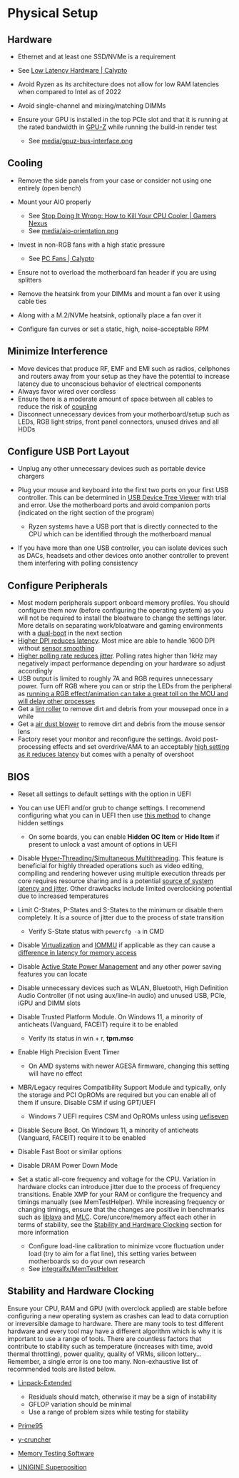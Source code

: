 # Physical Setup

## Hardware

- Ethernet and at least one SSD/NVMe is a requirement
- See [Low Latency Hardware | Calypto](https://docs.google.com/document/d/1c2-lUJq74wuYK1WrA_bIvgb89dUN0sj8-hO3vqmrau4)
- Avoid Ryzen as its architecture does not allow for low RAM latencies when compared to Intel as of 2022
- Avoid single-channel and mixing/matching DIMMs
- Ensure your GPU is installed in the top PCIe slot and that it is running at the rated bandwidth in [GPU-Z](https://www.techpowerup.com/gpuz) while running the build-in render test

  - See [media/gpuz-bus-interface.png](../media/gpuz-bus-interface.png)

## Cooling

- Remove the side panels from your case or consider not using one entirely (open bench)
- Mount your AIO properly

  - See [Stop Doing It Wrong: How to Kill Your CPU Cooler | Gamers Nexus](https://www.youtube.com/watch?v=BbGomv195sk)
  - See [media/aio-orientation.png](../media/aio-orientation.png)
- Invest in non-RGB fans with a high static pressure

  - See [PC Fans | Calypto](https://docs.google.com/spreadsheets/d/1AydYHI_M6ov9a3OgVuYXhLEGps0J55LniH9htAHy2wU)
- Ensure not to overload the motherboard fan header if you are using splitters
- Remove the heatsink from your DIMMs and mount a fan over it using cable ties
- Along with a M.2/NVMe heatsink, optionally place a fan over it
- Configure fan curves or set a static, high, noise-acceptable RPM

## Minimize Interference

- Move devices that produce RF, EMF and EMI such as radios, cellphones and routers away from your setup as they have the potential to increase latency due to unconscious behavior of electrical components
- Always favor wired over cordless
- Ensure there is a moderate amount of space between all cables to reduce the risk of [coupling](https://en.wikipedia.org/wiki/Coupling_(electronics))
- Disconnect unnecessary devices from your motherboard/setup such as LEDs, RGB light strips, front panel connectors, unused drives and all HDDs

## Configure USB Port Layout

- Unplug any other unnecessary devices such as portable device chargers
- Plug your mouse and keyboard into the first two ports on your first USB controller. This can be determined in [USB Device Tree Viewer](https://www.uwe-sieber.de/usbtreeview_e.html) with trial and error. Use the motherboard ports and avoid companion ports (indicated on the right section of the program)

  - Ryzen systems have a USB port that is directly connected to the CPU which can be identified through the motherboard manual
- If you have more than one USB controller, you can isolate devices such as DACs, headsets and other devices onto another controller to prevent them interfering with polling consistency

## Configure Peripherals

- Most modern peripherals support onboard memory profiles. You should configure them now (before configuring the operating system) as you will not be required to install the bloatware to change the settings later. More details on separating work/bloatware and gaming environments with a [dual-boot](https://en.wikipedia.org/wiki/Multi-booting) in the next section
- [Higher DPI reduces latency](https://www.youtube.com/watch?v=6AoRfv9W110). Most mice are able to handle 1600 DPI without [sensor smoothing](https://www.reddit.com/r/MouseReview/comments/5haxn4/sensor_smoothing)
- [Higher polling rate reduces jitter](https://www.youtube.com/watch?app=desktop&v=djCLZ6qEVuA). Polling rates higher than 1kHz may negatively impact performance depending on your hardware so adjust accordingly
- USB output is limited to roughly 7A and RGB requires unnecessary power. Turn off RGB where you can or strip the LEDs from the peripheral as [running a RGB effect/animation can take a great toll on the MCU and will delay other processes](https://blog.wooting.nl/what-influences-keyboard-speed)
- Get a [lint roller](https://www.ikea.com/us/en/p/baestis-lint-roller-gray-90425626) to remove dirt and debris from your mousepad once in a while
- Get a [air dust blower](https://www.amazon.com/s?k=air+dust+blower) to remove dirt and debris from the mouse sensor lens
- Factory reset your monitor and reconfigure the settings. Avoid post-processing effects and set overdrive/AMA to an acceptably [high setting as it reduces latency](https://twitter.com/CaIypto/status/1464236780190851078) but comes with a penalty of overshoot

## BIOS

- Reset all settings to default settings with the option in UEFI
- You can use UEFI and/or grub to change settings. I recommend configuring what you can in UEFI then use [this method](https://github.com/BoringBoredom/UEFI-Editor) to change hidden settings

  - On some boards, you can enable **Hidden OC Item** or **Hide Item** if present to unlock a vast amount of options in UEFI
- Disable [Hyper-Threading/Simultaneous Multithreading](https://en.wikipedia.org/wiki/Hyper-threading). This feature is beneficial for highly threaded operations such as video editing, compiling and rendering however using multiple execution threads per core requires resource sharing and is a potential [source of system latency and jitter](https://www.intel.com/content/www/us/en/developer/articles/technical/optimizing-computer-applications-for-latency-part-1-configuring-the-hardware.html). Other drawbacks include limited overclocking potential due to increased temperatures
- Limit C-States, P-States and S-States to the minimum or disable them completely. It is a source of jitter due to the process of state transition

  - Verify S-State status with ``powercfg -a`` in CMD
- Disable [Virtualization](https://en.wikipedia.org/wiki/Desktop_virtualization) and [IOMMU](https://en.wikipedia.org/wiki/Input%E2%80%93output_memory_management_unit) if applicable as they can cause a [difference in latency for memory access](https://developer.amd.com/wordpress/media/2013/12/PerformanceTuningGuidelinesforLowLatencyResponse.pdf)
- Disable [Active State Power Management](https://en.wikipedia.org/wiki/Active_State_Power_Management) and any other power saving features you can locate
- Disable unnecessary devices such as WLAN, Bluetooth, High Definition Audio Controller (if not using aux/line-in audio) and unused USB, PCIe, iGPU and DIMM slots
- Disable Trusted Platform Module. On Windows 11, a minority of anticheats (Vanguard, FACEIT) require it to be enabled

  - Verify its status in win + r, **tpm.msc**
- Enable High Precision Event Timer

  - On AMD systems with newer AGESA firmware, changing this setting will have no effect
- MBR/Legacy requires Compatibility Support Module and typically, only the storage and PCI OpROMs are required but you can enable all of them if unsure. Disable CSM if using GPT/UEFI

  - Windows 7 UEFI requires CSM and OpROMs unless using [uefiseven](https://github.com/manatails/uefiseven)
- Disable Secure Boot. On Windows 11, a minority of anticheats (Vanguard, FACEIT) require it to be enabled
- Disable Fast Boot or similar options
- Disable DRAM Power Down Mode
- Set a static all-core frequency and voltage for the CPU. Variation in hardware clocks can introduce jitter due to the process of frequency transitions. Enable XMP for your RAM or configure the frequency and timings manually (see MemTestHelper). While increasing frequency or changing timings, ensure that the changes are positive in benchmarks such as [liblava](https://github.com/liblava/liblava) and [MLC](https://www.intel.com/content/www/us/en/developer/articles/tool/intelr-memory-latency-checker.html). Core/uncore/memory affect each other in terms of stability, see the [Stability and Hardware Clocking](#stability-and-hardware-clocking) section for more information

  - Configure load-line calibration to minimize vcore fluctuation under load (try to aim for a flat line), this setting varies between motherboards so do your own research
  - See [integralfx/MemTestHelper](https://github.com/integralfx/MemTestHelper/blob/oc-guide/DDR4%20OC%20Guide.md)

## Stability and Hardware Clocking

Ensure your CPU, RAM and GPU (with overclock applied) are stable before configuring a new operating system as crashes can lead to data corruption or irreversible damage to hardware. There are many tools to test different hardware and every tool may have a different algorithm which is why it is important to use a range of tools. There are countless factors that contribute to stability such as temperature (increases with time, avoid thermal throttling), power quality, quality of VRMs, silicon lottery... Remember, a single error is one too many. Non-exhaustive list of recommended tools are listed below.

- [Linpack-Extended](https://github.com/BoringBoredom/Linpack-Extended)

  - Residuals should match, otherwise it may be a sign of instability
  - GFLOP variation should be minimal
  - Use a range of problem sizes while testing for stability
- [Prime95](https://www.mersenne.org/download)
- [y-cruncher](http://www.numberworld.org/y-cruncher)
- [Memory Testing Software](https://github.com/integralfx/MemTestHelper/blob/oc-guide/DDR4%20OC%20Guide.md#memory-testing-software)
- [UNIGINE Superposition](https://benchmark.unigine.com/superposition)
